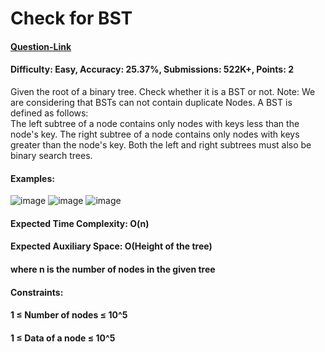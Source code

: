 # Check for BST
#### [Question-Link](https://www.geeksforgeeks.org/problems/check-for-bst/1)
#### Difficulty: Easy, Accuracy: 25.37%, Submissions: 522K+, Points: 2
Given the root of a binary tree. Check whether it is a BST or not.
  Note: We are considering that BSTs can not contain duplicate Nodes.
  A BST is defined as follows:
<br>
The left subtree of a node contains only nodes with keys less than the node's key.
The right subtree of a node contains only nodes with keys greater than the node's key.
Both the left and right subtrees must also be binary search trees.
#### Examples:
![image](https://github.com/user-attachments/assets/3ef01efa-e7db-4483-926c-6bda597c4049)
![image](https://github.com/user-attachments/assets/25efaf77-d23a-435b-a563-cb0481b11754)
![image](https://github.com/user-attachments/assets/28ae7502-0406-49bb-ad16-677b17a03914)
#### Expected Time Complexity: O(n) 
#### Expected Auxiliary Space: O(Height of the tree)
#### where n is the number of nodes in the given tree

#### Constraints:
#### 1 ≤ Number of nodes ≤ 10^5
#### 1 ≤ Data of a node ≤ 10^5
